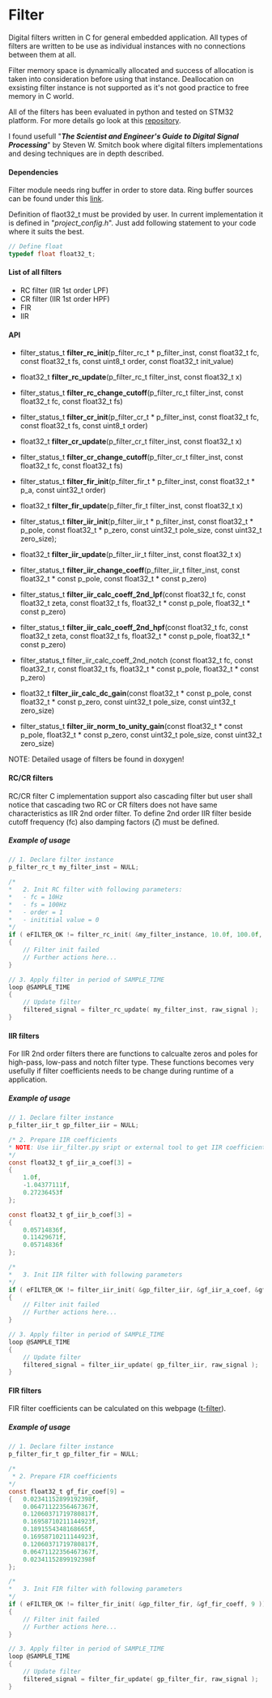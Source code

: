 # Filter
Digital filters written in C for general embedded application. All types of filters are written to be use as individual instances with no connections between them at all.

Filter memory space is dynamically allocated and success of allocation is taken into consideration before using that instance. Deallocation on exsisting filter instance is not supported as it's not good practice to free memory in C world.

All of the filters has been evaluated in python and tested on STM32 platform. For more details
go look at this [repository](https://github.com/ZiGaMi/filters).

I found usefull "***The Scientist and Engineer's Guide to Digital Signal Processing***" by Steven W. Smitch book where digital filters implementations and desing techniques are in depth described. 

#### Dependencies
Filter module needs ring buffer in order to store data. Ring buffer sources can be found under this [link](https://github.com/Misc-library-for-DSP/ring_buffer). 

Definition of flaot32_t must be provided by user. In current implementation it is defined in "*project_config.h*". Just add following statement to your code where it suits the best.

```C
// Define float
typedef float float32_t;
```

#### List of all filters
 - RC filter (IIR 1st order LPF)
 - CR filter (IIR 1st order HPF)
 - FIR
 - IIR

 #### API

 - filter_status_t **filter_rc_init**(p_filter_rc_t * p_filter_inst, const float32_t fc, const float32_t fs, const uint8_t order, const float32_t init_value)
- float32_t	**filter_rc_update**(p_filter_rc_t filter_inst, const float32_t x)
- filter_status_t **filter_rc_change_cutoff**(p_filter_rc_t filter_inst, const float32_t fc, const float32_t fs)

 - filter_status_t **filter_cr_init**(p_filter_cr_t * p_filter_inst, const float32_t fc, const float32_t fs, const uint8_t order)
 - float32_t **filter_cr_update**(p_filter_cr_t filter_inst, const float32_t x)
 - filter_status_t **filter_cr_change_cutoff**(p_filter_cr_t filter_inst, const float32_t fc, const float32_t fs)

 - filter_status_t **filter_fir_init**(p_filter_fir_t * p_filter_inst, const float32_t * p_a, const uint32_t order)
 - float32_t **filter_fir_update**(p_filter_fir_t filter_inst, const float32_t x)

 - filter_status_t **filter_iir_init**(p_filter_iir_t * p_filter_inst, const float32_t * p_pole, const float32_t * p_zero, const uint32_t pole_size, const uint32_t zero_size);
 - float32_t **filter_iir_update**(p_filter_iir_t filter_inst, const float32_t x)
 - filter_status_t **filter_iir_change_coeff**(p_filter_iir_t filter_inst, const float32_t * const p_pole, const float32_t * const p_zero)
 - filter_status_t **filter_iir_calc_coeff_2nd_lpf**(const float32_t fc, const float32_t zeta, const float32_t fs, float32_t * const p_pole, float32_t * const p_zero)
 - filter_status_t **filter_iir_calc_coeff_2nd_hpf**(const float32_t fc, const float32_t zeta, const float32_t fs, float32_t * const p_pole, float32_t * const p_zero)
 - filter_status_t filter_iir_calc_coeff_2nd_notch	(const float32_t fc, const float32_t r, const float32_t fs, float32_t * const p_pole, float32_t * const p_zero)
 - float32_t **filter_iir_calc_dc_gain**(const float32_t * const p_pole, const float32_t * const p_zero, const uint32_t pole_size, const uint32_t zero_size)
 - filter_status_t **filter_iir_norm_to_unity_gain**(const float32_t * const p_pole, float32_t * const p_zero, const uint32_t pole_size, const uint32_t zero_size)

 NOTE: Detailed usage of filters be found in doxygen!

 #### RC/CR filters
 RC/CR filter C implementation support also cascading filter but user shall notice that cascading two RC or CR filters does not have same characteristics as IIR 2nd order filter. To define 2nd order IIR filter beside cutoff frequency (fc) also damping factors ($\zeta$) must be defined.

  ##### Example of usage

```C
// 1. Declare filter instance
p_filter_rc_t my_filter_inst = NULL;

/* 
*   2. Init RC filter with following parameters:
*   - fc = 10Hz
*   - fs = 100Hz
*   - order = 1
*   - inititial value = 0
*/ 
if ( eFILTER_OK != filter_rc_init( &my_filter_instance, 10.0f, 100.0f, 1, 0 ))
{
    // Filter init failed
    // Further actions here...
}

// 3. Apply filter in period of SAMPLE_TIME
loop @SAMPLE_TIME
{
    // Update filter
    filtered_signal = filter_rc_update( my_filter_inst, raw_signal );
}

```

 #### IIR filters
 For IIR 2nd order filters there are functions to calcualte zeros and poles for high-pass, low-pass and notch filter type. These functions becomes very usefully if filter coefficients needs to be change during runtime of a application. 


  ##### Example of usage
```C
// 1. Declare filter instance
p_filter_iir_t gp_filter_iir = NULL;

/* 2. Prepare IIR coefficients
* NOTE: Use iir_filter.py sript or external tool to get IIR coefficients.
*/
const float32_t gf_iir_a_coef[3] =
{
	1.0f,
	-1.04377111f,
	0.27236453f
};

const float32_t gf_iir_b_coef[3] =
{
	0.05714836f,
	0.11429671f,
	0.05714836f
};

/* 
*   3. Init IIR filter with following parameters
*/ 
if ( eFILTER_OK != filter_iir_init( &gp_filter_iir, &gf_iir_a_coef, &gf_iir_b_coef, 3, 3 ))
{
    // Filter init failed
    // Further actions here...
}

// 3. Apply filter in period of SAMPLE_TIME
loop @SAMPLE_TIME
{
    // Update filter
    filtered_signal = filter_iir_update( gp_filter_iir, raw_signal );
}
```

#### FIR filters
FIR filter coefficients can be calculated on this webpage ([t-filter](http://t-filter.engineerjs.com/)).

##### Example of usage
```C
// 1. Declare filter instance
p_filter_fir_t gp_filter_fir = NULL;

/* 
 * 2. Prepare FIR coefficients
*/
const float32_t gf_fir_coef[9] =
{   0.02341152899192398f,
    0.06471122356467367f,
    0.12060371719780817f,
    0.16958710211144923f,
    0.1891554348168665f,
    0.16958710211144923f,
    0.12060371719780817f,
    0.06471122356467367f,
    0.02341152899192398f
};

/* 
*   3. Init FIR filter with following parameters
*/ 
if ( eFILTER_OK != filter_fir_init( &gp_filter_fir, &gf_fir_coeff, 9 ))
{
    // Filter init failed
    // Further actions here...
}

// 3. Apply filter in period of SAMPLE_TIME
loop @SAMPLE_TIME
{
    // Update filter
    filtered_signal = filter_fir_update( gp_filter_fir, raw_signal );
}

```